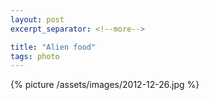 ```yaml
---
layout: post
excerpt_separator: <!--more-->

title: "Alien food"
tags: photo
---
```


{% picture /assets/images/2012-12-26.jpg %}
<!--more-->